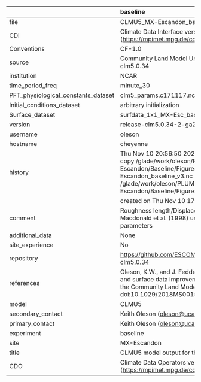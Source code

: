 |                                     | baseline                                                                                                                                                                                                                        |
|:------------------------------------|:--------------------------------------------------------------------------------------------------------------------------------------------------------------------------------------------------------------------------------|
| file                                | CLMU5_MX-Escandon_baseline_v3.nc                                                                                                                                                                                                |
| CDI                                 | Climate Data Interface version 1.9.9 (https://mpimet.mpg.de/cdi)                                                                                                                                                                |
| Conventions                         | CF-1.0                                                                                                                                                                                                                          |
| source                              | Community Land Model Urban version 5 - release-clm5.0.34                                                                                                                                                                        |
| institution                         | NCAR                                                                                                                                                                                                                            |
| time_period_freq                    | minute_30                                                                                                                                                                                                                       |
| PFT_physiological_constants_dataset | clm5_params.c171117.nc                                                                                                                                                                                                          |
| Initial_conditions_dataset          | arbitrary initialization                                                                                                                                                                                                        |
| Surface_dataset                     | surfdata_1x1_MX-Esc_baseline_simyr2000_c210525.nc                                                                                                                                                                               |
| version                             | release-clm5.0.34-2-ga2989b04                                                                                                                                                                                                   |
| username                            | oleson                                                                                                                                                                                                                          |
| hostname                            | cheyenne                                                                                                                                                                                                                        |
| history                             | Thu Nov 10 20:56:50 2022: cdo -f nc4 -z zip -b F32 copy /glade/work/oleson/PLUMBER/PLUMBER/MX-Escandon/Baseline/Figure5/CLMU5_MX-Escandon_baseline_v3.nc /glade/work/oleson/PLUMBER/PLUMBER/MX-Escandon/Baseline/Figure5/tmp.nc |
|                                     | created on Thu Nov 10 17:41:08 MST 2022                                                                                                                                                                                         |
| comment                             | Roughness length/Displacement height derived from Macdonald et al. (1998) using provided baseline input parameters                                                                                                              |
| additional_data                     | None                                                                                                                                                                                                                            |
| site_experience                     | No                                                                                                                                                                                                                              |
| repository                          | https://github.com/ESCOMP/CTSM/releases/tag/release-clm5.0.34                                                                                                                                                                   |
| references                          | Oleson, K.W., and J. Feddema, 2019: Parameterization and surface data improvements and new capabilities for the Community Land Model Urban (CLMU), JAMES, 11, doi:10.1029/2018MS001586.                                         |
| model                               | CLMU5                                                                                                                                                                                                                           |
| secondary_contact                   | Keith Oleson (oleson@ucar.edu)                                                                                                                                                                                                  |
| primary_contact                     | Keith Oleson (oleson@ucar.edu)                                                                                                                                                                                                  |
| experiment                          | baseline                                                                                                                                                                                                                        |
| site                                | MX-Escandon                                                                                                                                                                                                                     |
| title                               | CLMU5 model output for the Urban-PLUMBER project                                                                                                                                                                                |
| CDO                                 | Climate Data Operators version 1.9.9 (https://mpimet.mpg.de/cdo)                                                                                                                                                                |
